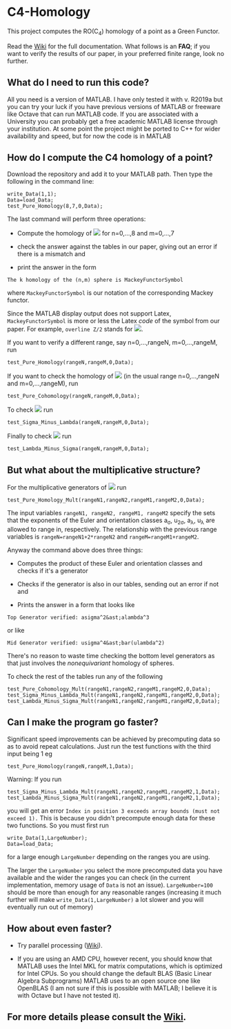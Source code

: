 # C4-Homology
This project computes the  RO(C<sub>4</sub>) homology of a point as a Green Functor.
 
Read the [Wiki](https://github.com/NickG-Math/C4-Homology/wiki) for the full documentation. What follows is an **FAQ**; if you want to verify the results of our paper, in your preferred finite range, look no further.

## What do I need to run this code?
All you need is a version of MATLAB.
 I have only tested it with v. R2019a but you can try your luck if you have previous versions of MATLAB or freeware like Octave that can run MATLAB code. 
 If you are associated with a University you can probably get a free academic MATLAB license through your institution.
 At some point the project might be ported to C++ for wider availability and speed, but for now the code is in MATLAB

## How do I compute the C4 homology of a point?
Download the repository and add it to your MATLAB path. Then type the following in the command line:

```
write_Data(1,1);
Data=load_Data;
test_Pure_Homology(8,7,0,Data);
```

The last command will perform three operations:

- Compute the homology of 
<img src="http://latex.codecogs.com/svg.latex?S^{n\sigma+m\lambda}" border="0"/> for n=0,...,8 and m=0,...,7

- check the answer against the tables in our paper, giving out an error if there is a mismatch and

- print the answer in the form 
```
The k homology of the (n,m) sphere is MackeyFunctorSymbol
```
where ```MackeyFunctorSymbol``` is our notation of the corresponding Mackey functor.

Since the MATLAB display output does not support Latex, ```MackeyFunctorSymbol``` is more or less the Latex *code* of the symbol from our paper. For example, ```overline Z/2``` stands for <img src="http://latex.codecogs.com/svg.latex?\overline{\langle \mathbb{Z}/2\rangle }" border="0"/>. 

If you want to verify a different range, say n=0,...,rangeN, m=0,...,rangeM, run
```
test_Pure_Homology(rangeN,rangeM,0,Data);
```

If you want to check the homology of <img src="http://latex.codecogs.com/svg.latex?S^{-n\sigma-m\lambda}" border="0"/> (in the usual range n=0,...,rangeN and m=0,...,rangeM), run
```
test_Pure_Cohomology(rangeN,rangeM,0,Data);
```
To check <img src="http://latex.codecogs.com/svg.latex?S^{n\sigma-m\lambda}" border="0"/> run
```
test_Sigma_Minus_Lambda(rangeN,rangeM,0,Data);
```
Finally to check <img src="http://latex.codecogs.com/svg.latex?S^{m\lambda-n\sigma}" border="0"/> run
```
test_Lambda_Minus_Sigma(rangeN,rangeM,0,Data);
```
## But what about the multiplicative structure?

For the multiplicative generators of <img src="http://latex.codecogs.com/svg.latex?S^{n\sigma+m\lambda}" border="0"/> run
```
test_Pure_Homology_Mult(rangeN1,rangeN2,rangeM1,rangeM2,0,Data);
```
The input variables ```rangeN1, rangeN2, rangeM1, rangeM2``` specify the sets that the exponents of the Euler and orientation classes a<sub>&sigma;</sub>, u<sub>2&sigma;</sub>, a<sub>&lambda;</sub>, u<sub>&lambda;</sub> are allowed to range in, respectively. The relationship with the previous range variables is ```rangeN=rangeN1+2*rangeN2``` and ```rangeM=rangeM1+rangeM2```.

Anyway the command above does three things:

- Computes the product of these Euler and orientation classes and checks if it's a generator

- Checks if the generator is also in our tables, sending out an error if not and

- Prints the answer in a form that looks like

```
Top Generator verified: asigma^2&ast;alambda^3
```

or like

```
Mid Generator verified: usigma^4&ast;bar(ulambda^2)
```

There's no reason to waste time checking the bottom level generators as that just involves the *nonequivariant* homology of spheres.

To check the rest of the tables run any of the following

```
test_Pure_Cohomology_Mult(rangeN1,rangeN2,rangeM1,rangeM2,0,Data);
test_Sigma_Minus_Lambda_Mult(rangeN1,rangeN2,rangeM1,rangeM2,0,Data);
test_Lambda_Minus_Sigma_Mult(rangeN1,rangeN2,rangeM1,rangeM2,0,Data);
```


## Can I make the program go faster?

Significant speed improvements can be achieved by precomputing data so as to avoid repeat calculations. Just run the test functions with the third input being 1 eg
```
test_Pure_Homology(rangeN,rangeM,1,Data);
```

Warning: If you run
```
test_Sigma_Minus_Lambda_Mult(rangeN1,rangeN2,rangeM1,rangeM2,1,Data);
test_Lambda_Minus_Sigma_Mult(rangeN1,rangeN2,rangeM1,rangeM2,1,Data);
```
you will get an error 
```Index in position 3 exceeds array bounds (must not exceed 1).```
This is because you didn't precompute enough data for these two functions. So you must first run
```
write_Data(1,LargeNumber);
Data=load_Data;
```
for a large enough ```LargeNumber``` depending on the ranges you are using.

The larger the ```LargeNumber``` you select the more precomputed data you have available and the wider the ranges you can check (in the current implementation, memory usage of ```Data``` is not an issue). ```LargeNumber=100``` should be more than enough for any reasonable ranges (increasing it much further will make ```write_Data(1,LargeNumber)``` a lot slower and you will eventually run out of memory)

## How about even faster?

- Try parallel processing ([Wiki](https://github.com/NickG-Math/C4-Homology/wiki)).

- If you are using an AMD CPU, however recent, you should know that MATLAB uses the Intel MKL for matrix computations, which is optimized for Intel CPUs. So you should change the default BLAS (Basic Linear Algebra Subprograms) MATLAB uses to an open source one like OpenBLAS (I am not sure if this is possible with MATLAB; I believe it is with Octave but I have not tested it).



## For more details please consult the [Wiki](https://github.com/NickG-Math/C4-Homology/wiki).
